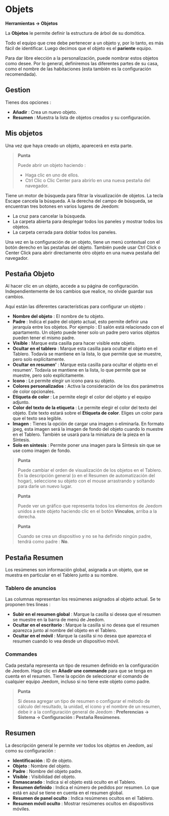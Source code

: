 # Objets
**Herramientas → Objetos**

La **Objetos** le permite definir la estructura de árbol de su domótica.

Todo el equipo que cree debe pertenecer a un objeto y, por lo tanto, es más fácil de identificar. Luego decimos que el objeto es el **pariente** equipo.

Para dar libre elección a la personalización, puede nombrar estos objetos como desee. Por lo general, definiremos las diferentes partes de su casa, como el nombre de las habitaciones (esta también es la configuración recomendada).

## Gestion

Tienes dos opciones :
- **Añadir** : Crea un nuevo objeto.
- **Resumen** : Muestra la lista de objetos creados y su configuración.

## Mis objetos

Una vez que haya creado un objeto, aparecerá en esta parte.

> **Punta**
>
> Puede abrir un objeto haciendo :
> - Haga clic en uno de ellos.
> - Ctrl Clic o Clic Center para abrirlo en una nueva pestaña del navegador.

Tiene un motor de búsqueda para filtrar la visualización de objetos. La tecla Escape cancela la búsqueda.
A la derecha del campo de búsqueda, se encuentran tres botones en varios lugares de Jeedom:

- La cruz para cancelar la búsqueda.
- La carpeta abierta para desplegar todos los paneles y mostrar todos los objetos.
- La carpeta cerrada para doblar todos los paneles.

Una vez en la configuración de un objeto, tiene un menú contextual con el botón derecho en las pestañas del objeto. También puede usar Ctrl Click o Center Click para abrir directamente otro objeto en una nueva pestaña del navegador.

## Pestaña Objeto

Al hacer clic en un objeto, accede a su página de configuración. Independientemente de los cambios que realice, no olvide guardar sus cambios.

Aquí están las diferentes características para configurar un objeto :

- **Nombre del objeto** : El nombre de tu objeto.
- **Padre** : Indica el padre del objeto actual, esto permite definir una jerarquía entre los objetos. Por ejemplo : El salón está relacionado con el apartamento. Un objeto puede tener solo un padre pero varios objetos pueden tener el mismo padre.
- **Visible** : Marque esta casilla para hacer visible este objeto.
- **Ocultar en el tablero** : Marque esta casilla para ocultar el objeto en el Tablero. Todavía se mantiene en la lista, lo que permite que se muestre, pero solo explícitamente.
- **Ocultar en resumen'** : Marque esta casilla para ocultar el objeto en el resumen'. Todavía se mantiene en la lista, lo que permite que se muestre, pero solo explícitamente.
- **Icono** : Le permite elegir un icono para su objeto.
- **Colores personalizados** : Activa la consideración de los dos parámetros de color opcionales.
- **Etiqueta de color** : Le permite elegir el color del objeto y el equipo adjunto.
- **Color del texto de la etiqueta** : Le permite elegir el color del texto del objeto. Este texto estará sobre el **Etiqueta de color**. Eliges un color para que el texto sea legible.
- **Imagen** : Tienes la opción de cargar una imagen o eliminarla. En formato jpeg, esta imagen será la imagen de fondo del objeto cuando lo muestre en el Tablero. También se usará para la miniatura de la pieza en la Síntesis.
- **Solo en síntesis** : Permite poner una imagen para la Síntesis sin que se use como imagen de fondo.

> **Punta**
>
> Puede cambiar el orden de visualización de los objetos en el Tablero. En la descripción general (o en el Resumen de automatización del hogar), seleccione su objeto con el mouse arrastrando y soltando para darle un nuevo lugar.

> **Punta**
>
> Puede ver un gráfico que representa todos los elementos de Jeedom unidos a este objeto haciendo clic en el botón **Vínculos**, arriba a la derecha.

> **Punta**
>
> Cuando se crea un dispositivo y no se ha definido ningún padre, tendrá como padre : **No**.

## Pestaña Resumen

Los resúmenes son información global, asignada a un objeto, que se muestra en particular en el Tablero junto a su nombre.

### Tablero de anuncios

Las columnas representan los resúmenes asignados al objeto actual. Se te proponen tres líneas :

- **Subir en el resumen global** : Marque la casilla si desea que el resumen se muestre en la barra de menú de Jeedom.
- **Ocultar en el escritorio** : Marque la casilla si no desea que el resumen aparezca junto al nombre del objeto en el Tablero.
- **Ocultar en el móvil** : Marque la casilla si no desea que aparezca el resumen cuando lo vea desde un dispositivo móvil.

### Commandes

Cada pestaña representa un tipo de resumen definido en la configuración de Jeedom. Haga clic en **Añadir une commande** para que se tenga en cuenta en el resumen. Tiene la opción de seleccionar el comando de cualquier equipo Jeedom, incluso si no tiene este objeto como padre.

> **Punta**
>
> Si desea agregar un tipo de resumen o configurar el método de cálculo del resultado, la unidad, el icono y el nombre de un resumen, debe ir a la configuración general de Jeedom : **Preferencias → Sistema → Configuración : Pestaña Resúmenes**.

## Resumen

La descripción general le permite ver todos los objetos en Jeedom, así como su configuración :

- **Identificación** : ID de objeto.
- **Objeto** : Nombre del objeto.
- **Padre** : Nombre del objeto padre.
- **Visible** : Visibilidad del objeto.
- **Enmascarado** : Indica si el objeto está oculto en el Tablero.
- **Resumen definido** : Indica el número de pedidos por resumen. Lo que está en azul se tiene en cuenta en el resumen global.
- **Resumen de panel oculto** : Indica resúmenes ocultos en el Tablero.
- **Resumen móvil oculto** : Mostrar resúmenes ocultos en dispositivos móviles.
